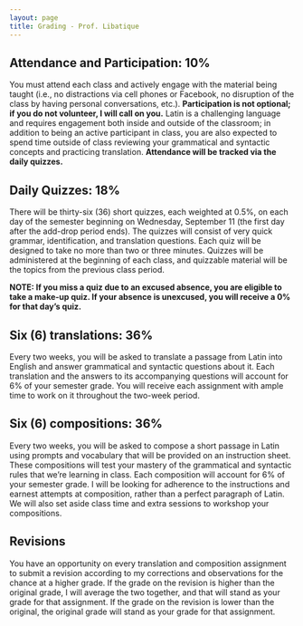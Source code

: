 ```yaml
---
layout: page
title: Grading - Prof. Libatique
---
```


## Attendance and Participation: 10%
You must attend each class and actively engage with the material being taught (i.e., no distractions via cell phones or Facebook, no disruption of the class by having personal conversations, etc.). **Participation is not optional; if you do not volunteer, I will call on you.** Latin is a challenging language and requires engagement both inside and outside of the classroom; in addition to being an active participant in class, you are also expected to spend time outside of class reviewing your grammatical and syntactic concepts and practicing translation. **Attendance will be tracked via the daily quizzes.**

## Daily Quizzes: 18%
There will be thirty-six (36) short quizzes, each weighted at 0.5%, on each day of the semester beginning on Wednesday, September 11 (the first day after the add-drop period ends). The quizzes will consist of very quick grammar, identification, and translation questions. Each quiz will be designed to take no more than two or three minutes. Quizzes will be administered at the beginning of each class, and quizzable material will be the topics from the previous class period.

**NOTE: If you miss a quiz due to an excused absence, you are eligible to take a make-up quiz. If your absence is unexcused, you will receive a 0% for that day’s quiz.**

## Six (6) translations: 36%
Every two weeks, you will be asked to translate a passage from Latin into English and answer grammatical and syntactic questions about it. Each translation and the answers to its accompanying questions will account for 6% of your semester grade. You will receive each assignment with ample time to work on it throughout the two-week period.

## Six (6) compositions: 36%
Every two weeks, you will be asked to compose a short passage in Latin using prompts and vocabulary that will be provided on an instruction sheet. These compositions will test your mastery of the grammatical and syntactic rules that we’re learning in class. Each composition will account for 6% of your semester grade. I will be looking for adherence to the instructions and earnest attempts at composition, rather than a perfect paragraph of Latin. We will also set aside class time and extra sessions to workshop your compositions.

## Revisions
You have an opportunity on every translation and composition assignment to submit a revision according to my corrections and observations for the chance at a higher grade. If the grade on the revision is higher than the original grade, I will average the two together, and that will stand as your grade for that assignment. If the grade on the revision is lower than the original, the original grade will stand as your grade for that assignment.
